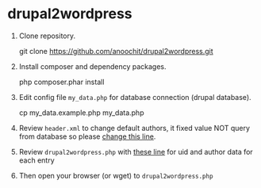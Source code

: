 drupal2wordpress
================


 1. Clone repository.

    git clone https://github.com/anoochit/drupal2wordpress.git

 2. Install composer and dependency packages.

    php composer.phar install

 3. Edit config file `my_data.php` for database connection (drupal database).

    cp my_data.example.php my_data.php

 4. Review `header.xml` to change default authors, it fixed value NOT query from database so please [change this line](https://github.com/anoochit/drupal2wordpress/blob/master/header.xml#L38-L54). 

 5. Review `drupal2wordpress.php` with [these line](https://github.com/anoochit/drupal2wordpress/blob/master/drupal2wordpress.php#L106-L110) for uid and author data for each entry

 6. Then open your browser (or wget) to `drupal2wordpress.php` 

